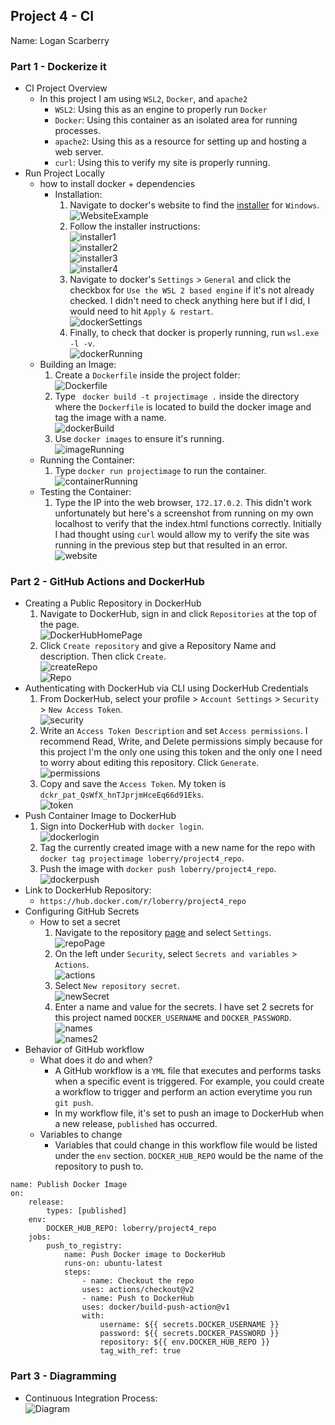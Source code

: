 ## Project 4 - CI
Name: Logan Scarberry
### Part 1 - Dockerize it
- CI Project Overview
    - In this project I am using `WSL2`, `Docker`, and `apache2`
        - `WSL2`: Using this as an engine to properly run `Docker`
        - `Docker`: Using this container as an isolated area for running processes.
        - `apache2`: Using this as a resource for setting up and hosting a web server.
        - `curl`: Using this to verify my site is properly running.
- Run Project Locally
    - how to install docker + dependencies <br>
        - Installation:
            1. Navigate to docker's website to find the [installer](https://docs.docker.com/desktop/wsl/#turn-on-docker-desktop-wsl-2) for `Windows`. <br>
            ![WebsiteExample](images/1.PNG)
            2. Follow the installer instructions: <br>
            ![installer1](images/2.PNG) <br>
            ![installer2](images/3.PNG) <br>
            ![installer3](images/4.PNG) <br>
            ![installer4](images/5.PNG) <br>
            3. Navigate to docker's `Settings` > `General` and click the checkbox for `Use the WSL 2 based engine` if it's not already checked. I didn't need to check anything here but if I did, I would need to hit `Apply & restart`. <br>
            ![dockerSettings](images/6.PNG)
            4. Finally, to check that docker is properly running, run `wsl.exe -l -v`. <br>
            ![dockerRunning](images/7.PNG)
    - Building an Image:
        1. Create a `Dockerfile` inside the project folder: <br>
        ![Dockerfile](images/8.PNG)
        2. Type ` docker build -t projectimage .` inside the directory where the `Dockerfile` is located to build the docker image and tag the image with a name. <br>
        ![dockerBuild](images/9.PNG)
        3. Use `docker images` to ensure it's running. <br>
        ![imageRunning](images/10.PNG)
    - Running the Container:
        1. Type `docker run projectimage` to run the container. <br>
        ![containerRunning](images/11.PNG)
    - Testing the Container:
        1. Type the IP into the web browser, `172.17.0.2`. This didn't work unfortunately but here's a screenshot from running on my own localhost to verify that the index.html functions correctly. Initially I had thought using `curl` would allow my to verify the site was running in the previous step but that resulted in an error. <br>
        ![website](images/12.PNG)
### Part 2 - GitHub Actions and DockerHub
- Creating a Public Repository in DockerHub
    1. Navigate to DockerHub, sign in and click `Repositories` at the top of the page. <br>
    ![DockerHubHomePage](images/13.PNG)
    2. Click `Create repository` and give a Repository Name and description. Then click `Create`. <br>
    ![createRepo](images/14.PNG) <br>
    ![Repo](images/15.PNG)
- Authenticating with DockerHub via CLI using DockerHub Credentials
    1. From DockerHub, select your profile > `Account Settings` > `Security` > `New Access Token`. <br>
    ![security](images/16.PNG)
    2. Write an `Access Token Description` and set `Access permissions`. I recommend Read, Write, and Delete permissions simply because for this project I'm the only one using this token and the only one I need to worry about editing this repository. Click `Generate`. <br>
    ![permissions](images/17.PNG)
    3. Copy and save the `Access Token`. My token is `dckr_pat_QsWfX_hnTJprjmHceEq66d91Eks`. <br>
    ![token](images/18.PNG)
- Push Container Image to DockerHub
    1. Sign into DockerHub with `docker login`. <br>
    ![dockerlogin](images/19.PNG)
    2. Tag the currently created image with a new name for the repo with `docker tag projectimage loberry/project4_repo`.
    3. Push the image with `docker push loberry/project4_repo`. <br>
    ![dockerpush](images/20.PNG)
- Link to DockerHub Repository:
    - `https://hub.docker.com/r/loberry/project4_repo`
- Configuring GitHub Secrets
    - How to set a secret
        1. Navigate to the repository [page](https://github.com/WSU-kduncan/f23cicd-Loberry/tree/main) and select `Settings`. <br>
        ![repoPage](images/21.PNG)
        2. On the left under `Security`, select `Secrets and variables` > `Actions`. <br>
        ![actions](images/22.PNG)
        3. Select `New repository secret`. <br>
        ![newSecret](images/23.PNG)
        4. Enter a name and value for the secrets. I have set 2 secrets for this project named `DOCKER_USERNAME` and `DOCKER_PASSWORD`. <br>
        ![names](images/24.PNG) <br>
        ![names2](images/25.PNG)
- Behavior of GitHub workflow
    - What does it do and when?
        - A GitHub workflow is a `YML` file that executes and performs tasks when a specific event is triggered. For example, you could create a workflow to trigger and perform an action everytime you run `git push`.
        - In my workflow file, it's set to push an image to DockerHub when a new release, `published` has occurred.
    - Variables to change
        - Variables that could change in this workflow file would be listed under the `env` section. `DOCKER_HUB_REPO` would be the name of the repository to push to.
```
name: Publish Docker Image
on: 
    release:
        types: [published]
    env:
        DOCKER_HUB_REPO: loberry/project4_repo
    jobs:
        push_to_registry:
            name: Push Docker image to DockerHub
            runs-on: ubuntu-latest
            steps:
                - name: Checkout the repo
                uses: actions/checkout@v2
                - name: Push to DockerHub
                uses: docker/build-push-action@v1
                with:
                    username: ${{ secrets.DOCKER_USERNAME }}
                    password: ${{ secrets.DOCKER_PASSWORD }}
                    repository: ${{ env.DOCKER_HUB_REPO }}
                    tag_with_ref: true
```
### Part 3 - Diagramming
- Continuous Integration Process: <br>
![Diagram](images/26.PNG)